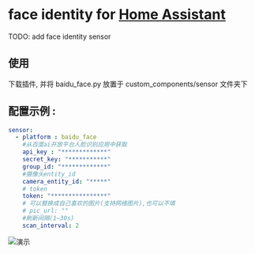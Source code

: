 # face identity for [Home Assistant](https://home-assistant.io)
TODO: add face identity sensor 

    
## 使用
下载插件, 并将 baidu_face.py 放置于 custom_components/sensor 文件夹下

## 配置示例 :
```YAML
sensor:
  - platform : baidu_face
    #从百度ai开放平台人脸识别应用中获取
    api_key : "*************"
    secret_key: "***********"
    group_id: "*************"
    #摄像头entity_id
    camera_entity_id: "*****"    
    # token
    token: "****************"
    # 可以替换成自己喜欢的图片(支持网络图片),也可以不填
    # pic_url: ""
    #刷新间隔(1~30s)
    scan_interval: 2
```

![演示](https://raw.githubusercontent.com/Caffreyfans/baidu_identity/master/gif/demo.gif)
